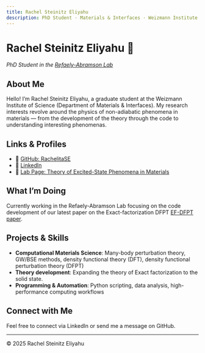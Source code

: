 ```yaml
---
title: Rachel Steinitz Eliyahu  
description: PhD Student · Materials & Interfaces · Weizmann Institute  
---
```


# Rachel Steinitz Eliyahu 👋  
*PhD Student in the [Refaely-Abramson Lab](https://www.weizmann.ac.il/MCMS/Sivan/home)*  

## About Me  
Hello! I’m Rachel Steinitz Eliyahu, a graduate student at the Weizmann Institute of Science (Department of Materials & Interfaces). My research interests revolve around the physics of non-adiabatic phenomena in materials — from the development of the theory through the code to understanding interesting phenomenas. 
## Links & Profiles  
- 🔗 [GitHub: RachelitaSE](https://github.com/RachelitaSE)  
- 🔗 [LinkedIn](https://www.linkedin.com/in/rachel-steinitz-eliyahu-aaa4b2186/)  
- 🧪 [Lab Page: Theory of Excited-State Phenomena in Materials](https://www.weizmann.ac.il/MCMS/Sivan/home)  

## What I’m Doing  
Currently working in the Refaely-Abramson Lab focusing on the code development of our latest paper on the Exact-factorization DFPT [EF-DFPT paper](https://journals.aps.org/prb/pdf/10.1103/dmpv-zqdh).  


## Projects & Skills  
- **Computational Materials Science**: Many-body perturbation theory, GW/BSE methods, density functional theory (DFT), density functional perturbation theory (DFPT)
- **Theory development**: Expanding the theory of Exact factorization to the solid state. 
- **Programming & Automation**: Python scripting, data analysis, high-performance computing workflows  


## Connect with Me  
Feel free to connect via LinkedIn or send me a message on GitHub. 

---  
© 2025 Rachel Steinitz Eliyahu  
